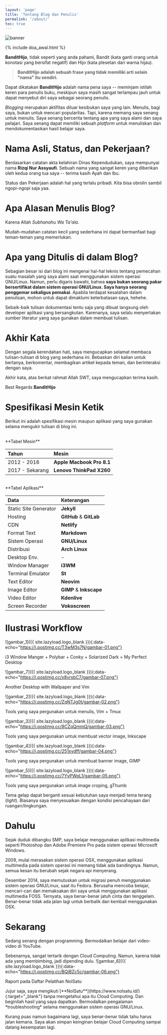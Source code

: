 ```yaml
---
layout: 'page'
title: 'Tentang Blog dan Penulis'
permalink: '/about/'
toc: true
---
```


<img class="post-body-img" src="{{ site.lazyload.logo_blank_banner }}" data-echo="/assets/img/banner/contact.png" alt="banner">

{% include doa_awal.html %}

**BanditHijo**, tidak seperti yang anda pahami, Bandit (kata ganti orang untuk konotasi yang bersifat negatif) dan Hijo (kata plesetan dari warna hijau).

>**BanditHijo adalah sebuah frase yang tidak memiliki arti selain "nama" itu sendiri.**

Dapat dikatakan **BanditHijo** adalah nama pena saya -- meminjam istilah keren para penulis buku,  meskipun saya masih sangat terlampau jauh untuk dapat menyebut diri saya sebagai seorang penulis.

_Blogging_ merupakan aktifitas diluar kesibukan saya yang lain. Menulis, bagi saya, bukan untuk mencari popularitas. Tapi, karena memang saya senang untuk menulis. Saya senang bercerita tentang apa yang saya alami dan saya pelajari. Saya senang dapat memiliki sebuah *platform* untuk menuliskan dan mendokumentasikan hasil belajar saya.

# Nama Asli, Status, dan Pekerjaan?
Berdasarkan catatan akta kelahiran Dinas Kependudukan, saya mempunyai nama **Rizqi Nur Assyaufi**. Sebuah nama yang sangat keren yang diberikan oleh kedua orang tua saya -- terima kasih Ayah dan Ibu.

Status dan Pekerjaan adalah hal yang terlalu pribadi. Kita bisa obrolin sambil ngopi-ngopi saja yaa.

# Apa Alasan Menulis Blog?
Karena Allah *Subhanahu Wa Ta'ala*.

Mudah-mudahan catatan kecil yang sederhana ini dapat bermanfaat bagi teman-teman yang memerlukan.

# Apa yang Ditulis di dalam Blog?
Sebagian besar isi dari blog ini mengenai hal-hal teknis tentang pemecahan suatu masalah yang saya alami saat menggunakan sistem operasi GNU/Linux. Namun, perlu digaris bawahi, bahwa **saya bukan seorang pakar bersertifikat dalam sistem operasi GNU/Linux. Saya hanya seorang penggemar sekaligus pemakai**. Apabila terdapat kesalahan dalam penulisan, mohon untuk dapat dimaklumi keterbatasan saya, hehehe.

Sebaik-baik tulisan dokumentasi tentu saja yang dibuat langsung oleh developer aplikasi yang bersangkutan. Karenanya, saya selalu menyertakan sumber literatur yang saya gunakan dalam membuat tulisan.

# Akhir Kata
Dengan segala kerendahan hati, saya mengucapkan selamat membaca tulisan-tulisan di blog yang sederhana ini. Bebaskan diri kalian untuk bertanya, berkomentar, membagikan artikel kepada teman, dan berinteraksi dengan saya.

Akhir kata, atas berkat rahmat Allah SWT, saya mengucapkan terima kasih.

Best Regards **BanditHijo**


# Spesifikasi Mesin Ketik

Berikut ini adalah spesifikasi mesin maupun aplikasi yang saya gunakan selama mengukir tulisan di blog ini.

<br>
**Tabel Mesin**

| Tahun | Mesin |
| :--- | :--- |
| 2012 - 2016 | **Apple Macbook Pro 8.1** |
| 2017 - Sekarang | **Lenovo ThinkPad X260** |

<br>
**Tabel Aplikasi**

| Data | Keterangan |
| :--- | :--- |
| Static Site Generator | **Jekyll** |
| Hosting | **GitHub** & **GitLab** |
| CDN | **Netlify** |
| Format Text | **Markdown** |
| Sistem Operasi | **GNU/Linux** |
| Distribusi | **Arch Linux** |
| Desktop Env. | - |
| Window Manager | **i3WM** |
| Terminal Emulator | **St** |
| Text Editor | **Neovim** |
| Image Editor | **GIMP** & **Inkscape** |
| Video Editor | **Kdenlive** |
| Screen Recorder | **Vokoscreen** |

# Ilustrasi Workflow

![gambar_1]({{ site.lazyload.logo_blank }}){:data-echo="https://i.postimg.cc/T3wM3s7N/gambar-01.png"}
<p class="img-caption">i3 Window Manger + Polybar + Conky + Solarized Dark = My Perfect Desktop</p>

![gambar_7]({{ site.lazyload.logo_blank }}){:data-echo="https://i.postimg.cc/x8vrsbC7/gambar-07.png"}
<p class="img-caption">Another Desktop with Wallpaper and Vim</p>

![gambar_2]({{ site.lazyload.logo_blank }}){:data-echo="https://i.postimg.cc/ZqNTJg0t/gambar-02.png"}
<p class="img-caption">Tools yang saya pergunakan untuk menulis, Vim + Tmux</p>

![gambar_3]({{ site.lazyload.logo_blank }}){:data-echo="https://i.postimg.cc/8CZqQmmQ/gambar-03.png"}
<p class="img-caption">Tools yang saya pergunakan untuk membuat vector image, Inkscape</p>

![gambar_4]({{ site.lazyload.logo_blank }}){:data-echo="https://i.postimg.cc/251xydff/gambar-04.png"}
<p class="img-caption">Tools yang saya pergunakan untuk membuat banner image, GIMP</p>

![gambar_5]({{ site.lazyload.logo_blank }}){:data-echo="https://i.postimg.cc/7YvPWqL1/gambar-05.png"}
<p class="img-caption">Tools yang saya pergunakan untuk image croping, gThumb</p>

Tema gelap dapat berganti sesuai kebutuhan saya menjadi tema terang (*light*). Biasanya saya menyesuaikan dengan kondisi pencahayaan dari ruangan/lingkungan.


# Dahulu
Sejak duduk dibangku SMP, saya belajar menggunakan aplikasi multimedia seperti Photoshop dan Adobe Premiere Pro pada sistem operasi Microsoft Windows.

2009, mulai merasakan sistem operasi OSX, menggunakan aplikasi multimedia pada sistem operasi ini memang tidak ada bandingnya. Namun, semua kesan itu berubah sejak negara api menyerang.

Desember 2014, saya memutuskan untuk migrasi penuh menggunakan sistem operasi GNU/Linux, saat itu Fedora. Berusaha mencoba belajar, mencari-cari dan memaksakan diri saya untuk menggunakan aplikasi multimedia FOSS. Ternyata, saya benar-benar jatuh cinta dan tenggelam. Benar-benar tidak ada jalan lagi untuk berbalik dan kembali menggunakan OSX.

# Sekarang
Sedang senang dengan programming. Bermodalkan belajar dari video-video di YouTube.

Sebenarnya, sangat tertarik dengan Cloud Computing. Namun, karena tidak ada yang membimbing, jadi dipending dulu.
![gambar_6]({{ site.lazyload.logo_blank }}){:data-echo="https://i.postimg.cc/BQjBZc5c/gambar-06.png"}
<p class="img-caption">Raport pada Daftar Pelatihan NolSatu</p>
Jujur saja, saya mengikuti [**NolSatu**](https://www.nolsatu.id/){:target="_blank"} tanpa mengetahui apa itu Cloud Computing. Dan beginilah hasil yang saya dapatkan. Bermodalkan pengalaman *troubleshooting* selama menggunakan sistem operasi GNU/Linux.

Kurang puas namun bagaimana lagi, saya benar-benar tidak tahu harus jalan kemana. Saya akan simpan keinginan belajar Cloud Computing sampai datang kesempatan lagi.
